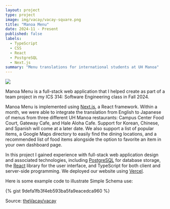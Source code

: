 ```yaml
---
layout: project
type: project
image: img/vacay/vacay-square.png
title: "Manoa Menu"
date: 2024-11 - Present
published: false
labels:
  - TypeScript
  - CSS
  - React
  - PostgreSQL
  - Next.js
summary: "Menu translations for international students at UH Manoa"
---
```


<img class="img-fluid" src="../img/vacay/vacay-home-page.png">

Manoa Menu is a full-stack web application that I helped create as part of a team project in my ICS 314: Software Engineering class in Fall 2024.

Manoa Menu is implemented using [Next.js](https://nextjs.org/), a React framework. Within a month, we were able to integrate the translation from English to Japanese of menus from three different UH Manoa restaurants: Campus Center Food Court, Gateway Cafe, and Hale Aloha Cafe. Support for Korean, Chinese, and Spanish will come at a later date. We also support a list of popular items, a Google Maps directory to easily find the dining locations, and a recommended list of food items alongside the option to favorite an item in your own dashboard page.

In this project I gained experience with full-stack web application design and associated technologies, including [PostgreSQL](https://www.postgresql.org/) for database storage, the [React](https://react.dev/) library for the user interface, and TypeScript for both client and server-side programming. We deployed our website using [Vercel](https://vercel.com/).

Here is some example code to illustrate Simple Schema use:

{% gist 9defa1fb3f4eb593ba5fa9eacedca960 %}
 
Source: <a href="https://github.com/theVacay/vacay">theVacay/vacay</a>
